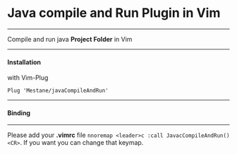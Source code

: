 # Java compile and Run Plugin in Vim

---

Compile and run java **Project Folder** in Vim

[](https://github.com/Mestane/javaCompileAndRun/blob/master/assets/001.mp4)

****

#### Installation

with Vim-Plug

```vim
Plug 'Mestane/javaCompileAndRun'
```

---

#### Binding

---

Please add your **.vimrc** file `nnoremap <leader>c :call JavacCompileAndRun()<CR>`. If you want you can change that keymap.
